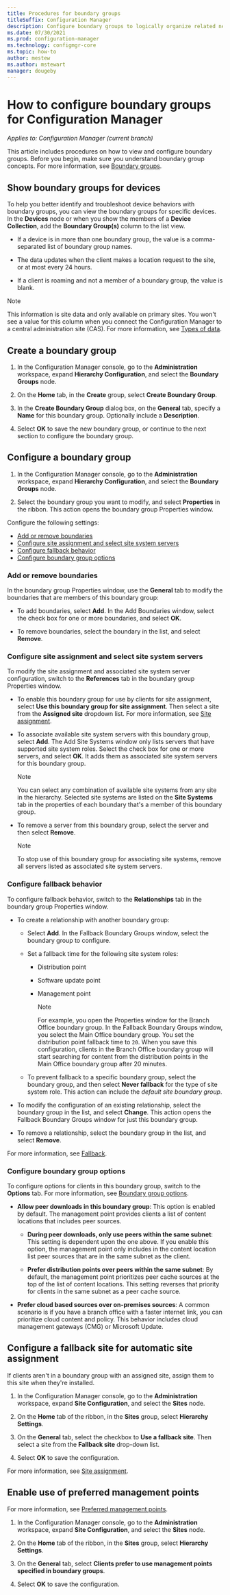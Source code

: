 ```yaml
---
title: Procedures for boundary groups
titleSuffix: Configuration Manager
description: Configure boundary groups to logically organize related network locations called boundaries.
ms.date: 07/30/2021
ms.prod: configuration-manager
ms.technology: configmgr-core
ms.topic: how-to
author: mestew
ms.author: mstewart
manager: dougeby
---
```


# How to configure boundary groups for Configuration Manager

*Applies to: Configuration Manager (current branch)*

This article includes procedures on how to view and configure boundary groups. Before you begin, make sure you understand boundary group concepts. For more information, see [Boundary groups](boundary-groups.md).

## Show boundary groups for devices

<!--6521835-->

To help you better identify and troubleshoot device behaviors with boundary groups, you can view the boundary groups for specific devices. In the **Devices** node or when you show the members of a **Device Collection**, add the **Boundary Group(s)** column to the list view.

- If a device is in more than one boundary group, the value is a comma-separated list of boundary group names.

- The data updates when the client makes a location request to the site, or at most every 24 hours.

- If a client is roaming and not a member of a boundary group, the value is blank.

> [!NOTE]
> This information is site data and only available on primary sites. You won't see a value for this column when you connect the Configuration Manager to a central administration site (CAS). For more information, see [Types of data](../../../plan-design/hierarchy/database-replication.md#types-of-data).

## Create a boundary group

1. In the Configuration Manager console, go to the **Administration** workspace, expand **Hierarchy Configuration**, and select the **Boundary Groups** node.

1. On the **Home** tab, in the **Create** group, select **Create Boundary Group**.

1. In the **Create Boundary Group** dialog box, on the **General** tab, specify a **Name** for this boundary group. Optionally include a **Description**.

1. Select **OK** to save the new boundary group, or continue to the next section to configure the boundary group.

## Configure a boundary group

1. In the Configuration Manager console, go to the **Administration** workspace, expand **Hierarchy Configuration**, and select the **Boundary Groups** node.

1. Select the boundary group you want to modify, and select **Properties** in the ribbon. This action opens the boundary group Properties window.

Configure the following settings:

- [Add or remove boundaries](#add-or-remove-boundaries)
- [Configure site assignment and select site system servers](#configure-site-assignment-and-select-site-system-servers)
- [Configure fallback behavior](#configure-fallback-behavior)
- [Configure boundary group options](#configure-boundary-group-options)

### Add or remove boundaries

In the boundary group Properties window, use the **General** tab to modify the boundaries that are members of this boundary group:

- To add boundaries, select **Add**. In the Add Boundaries window, select the check box for one or more boundaries, and select **OK**.

- To remove boundaries, select the boundary in the list, and select **Remove**.

### Configure site assignment and select site system servers

To modify the site assignment and associated site system server configuration, switch to the **References** tab in the boundary group Properties window.

- To enable this boundary group for use by clients for site assignment, select **Use this boundary group for site assignment**. Then select a site from the **Assigned site** dropdown list. For more information, see [Site assignment](boundary-groups.md#site-assignment).

- To associate available site system servers with this boundary group, select **Add**. The Add Site Systems window only lists servers that have supported site system roles. Select the check box for one or more servers, and select **OK**. It adds them as associated site system servers for this boundary group.

    > [!NOTE]
    > You can select any combination of available site systems from any site in the hierarchy. Selected site systems are listed on the **Site Systems** tab in the properties of each boundary that's a member of this boundary group.

- To remove a server from this boundary group, select the server and then select **Remove**.

    > [!NOTE]
    > To stop use of this boundary group for associating site systems, remove all servers listed as associated site system servers.

### Configure fallback behavior

To configure fallback behavior, switch to the **Relationships** tab in the boundary group Properties window.

- To create a relationship with another boundary group:

  - Select **Add**. In the Fallback Boundary Groups window, select the boundary group to configure.

  - Set a fallback time for the following site system roles:
    - Distribution point
    - Software update point
    - Management point

      > [!NOTE]
      > For example, you open the Properties window for the Branch Office boundary group. In the Fallback Boundary Groups window, you select the Main Office boundary group. You set the distribution point fallback time to `20`. When you save this configuration, clients in the Branch Office boundary group will start searching for content from the distribution points in the Main Office boundary group after 20 minutes.

  - To prevent fallback to a specific boundary group, select the boundary group, and then select **Never fallback** for the type of site system role. This action can include the _default site boundary group_.

- To modify the configuration of an existing relationship, select the boundary group in the list, and select **Change**. This action opens the Fallback Boundary Groups window for just this boundary group.

- To remove a relationship, select the boundary group in the list, and select **Remove**.

For more information, see [Fallback](boundary-groups.md#fallback).

### Configure boundary group options
<!--1356193-->

To configure options for clients in this boundary group, switch to the **Options** tab. For more information, see [Boundary group options](boundary-group-options.md).

- **Allow peer downloads in this boundary group**: This option is enabled by default. The management point provides clients a list of content locations that includes peer sources.

  - **During peer downloads, only use peers within the same subnet**: This setting is dependent upon the one above. If you enable this option, the management point only includes in the content location list peer sources that are in the same subnet as the client.

  - **Prefer distribution points over peers within the same subnet**: By default, the management point prioritizes peer cache sources at the top of the list of content locations. This setting reverses that priority for clients in the same subnet as a peer cache source.

- **Prefer cloud based sources over on-premises sources**: A common scenario is if you have a branch office with a faster internet link, you can prioritize cloud content and policy. This behavior includes cloud management gateways (CMG) or Microsoft Update.

## Configure a fallback site for automatic site assignment

If clients aren't in a boundary group with an assigned site, assign them to this site when they're installed.

1. In the Configuration Manager console, go to the **Administration** workspace, expand **Site Configuration**, and select the **Sites** node.

1. On the **Home** tab of the ribbon, in the **Sites** group, select **Hierarchy Settings**.

1. On the **General** tab, select the checkbox to **Use a fallback site**. Then select a site from the **Fallback site** drop-down list.

1. Select **OK** to save the configuration.

For more information, see [Site assignment](boundary-groups.md#site-assignment).

## Enable use of preferred management points

For more information, see [Preferred management points](boundary-groups-management-points.md#preferred-management-points).

1. In the Configuration Manager console, go to the **Administration** workspace, expand **Site Configuration**, and select the **Sites** node.

1. On the **Home** tab of the ribbon, in the **Sites** group, select **Hierarchy Settings**.

1. On the **General** tab, select **Clients prefer to use management points specified in boundary groups**.

1. Select **OK** to save the configuration.
